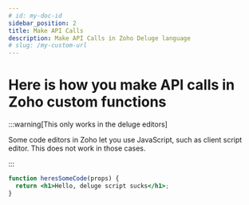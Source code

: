 ```yaml
---
# id: my-doc-id
sidebar_position: 2
title: Make API Calls
description: Make API Calls in Zoho Deluge language 
# slug: /my-custom-url
---
```



# Here is how you make API calls in Zoho custom functions

:::warning[This only works in the deluge editors]

Some code editors in Zoho let you use JavaScript, such as client script editor. This does not work in those cases.

:::


```jsx title="/src/components/HelloCodeTitle.js"
function heresSomeCode(props) {
  return <h1>Hello, deluge script sucks</h1>;
}
```